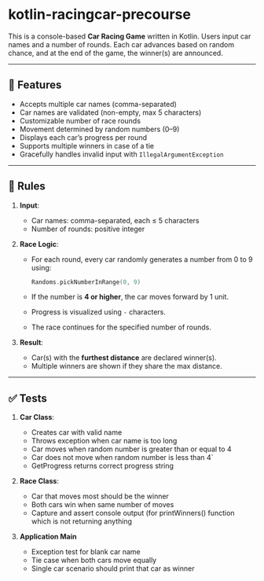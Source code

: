# kotlin-racingcar-precourse


This is a console-based **Car Racing Game** written in Kotlin. Users input car names and a number of rounds. Each car advances based on random chance, and at the end of the game, the winner(s) are announced.

---

## 📌 Features

- Accepts multiple car names (comma-separated)
- Car names are validated (non-empty, max 5 characters)
- Customizable number of race rounds
- Movement determined by random numbers (0–9)
- Displays each car’s progress per round
- Supports multiple winners in case of a tie
- Gracefully handles invalid input with `IllegalArgumentException`

---

## 🧾 Rules

1. **Input**:
    - Car names: comma-separated, each ≤ 5 characters
    - Number of rounds: positive integer

2. **Race Logic**:
    - For each round, every car randomly generates a number from 0 to 9 using:

      ```kotlin
      Randoms.pickNumberInRange(0, 9)
      ```

    - If the number is **4 or higher**, the car moves forward by 1 unit.
    - Progress is visualized using `-` characters.
    - The race continues for the specified number of rounds.

3. **Result**:
    - Car(s) with the **furthest distance** are declared winner(s).
    - Multiple winners are shown if they share the max distance.

---

## ✅  Tests
1. **Car Class**:
   - Creates car with valid name
   - Throws exception when car name is too long
   - Car moves when random number is greater than or equal to 4
   - Car does not move when random number is less than 4`
   - GetProgress returns correct progress string

2. **Race Class**:
   - Car that moves most should be the winner
   - Both cars win when same number of moves
   - Capture and assert console output  (for printWinners() function which is not returning anything

3. **Application Main**
   - Exception test for blank car name
   - Tie case when both cars move equally
   - Single car scenario should print that car as winner
   
